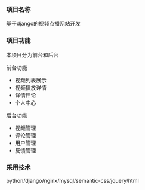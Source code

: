 
### 项目名称

基于django的视频点播网站开发


### 项目功能
本项目分为前台和后台

前台功能
- 视频列表展示
- 视频播放详情
- 详情评论
- 个人中心

后台功能
- 视频管理
- 评论管理
- 用户管理
- 反馈管理


### 采用技术
python/django/nginx/mysql/semantic-css/jquery/html

